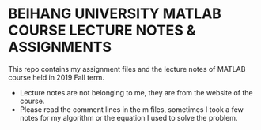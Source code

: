 # BEIHANG UNIVERSITY MATLAB COURSE LECTURE NOTES & ASSIGNMENTS
This repo contains my assignment files and the lecture notes of MATLAB course held in 2019 Fall term.

- Lecture notes are not belonging to me, they are from the website of the course.
- Please read the comment lines in the m files, sometimes I took a few notes for my algorithm or the equation I used to solve the problem.